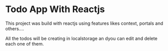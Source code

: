 # Todo App With Reactjs

This project was build with reactjs using features likes context, portals and others....

All the todos will be creating in localstorage an dyou can edit and delete each one of them.
